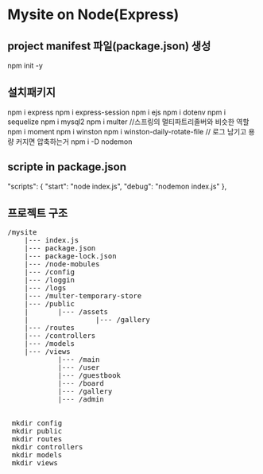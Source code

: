# Mysite on Node(Express)

## project manifest 파일(package.json) 생성
npm init -y

## 설치패키지
npm i express
npm i express-session
npm i ejs
npm i dotenv
npm i sequelize
npm i mysql2
npm i multer //스프링의 멀티파트리졸버와 비슷한 역할
npm i moment
npm i winston
npm i winston-daily-rotate-file // 로그 남기고 용량 커지면 압축하는거
npm i -D nodemon

## scripte in package.json

"scripts": {
    "start": "node index.js",
    "debug": "nodemon index.js"
},

## 프로젝트 구조
<pre>
/mysite
    |--- index.js
    |--- package.json
    |--- package-lock.json
    |--- /node-mobules
    |--- /config
    |--- /loggin
    |--- /logs
    |--- /multer-temporary-store
    |--- /public
    |       |--- /assets
    |                |--- /gallery
    |--- /routes
    |--- /controllers
    |--- /models
    |--- /views
            |--- /main
            |--- /user
            |--- /guestbook
            |--- /board
            |--- /gallery
            |--- /admin


 mkdir config
 mkdir public
 mkdir routes
 mkdir controllers
 mkdir models
 mkdir views